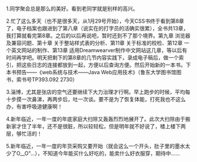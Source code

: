 1.同学聚会总是那么的美好。看到老同学就是别样的高兴。

2.忙了这么多天（也不是很多天，从1月29号开始），今天CSS书终于看到第8章了，电子档案也跟进到了第八章（说实在的打字员的活确实很累），全书共13章，我打算就看完第8章。之后的以后再说吧，暂时还到不了那个境界。第九章 浏览器及兼容问题、第十章 关于整站样式表的分析、第11章 关于标准的校检、第12章 一个英文网站的制作、第13章 适用Dreamwearver制作中文网站这几章，等以后有时间再学吧。明天把剩下的第8章的几节内容实践下，录成电子稿后，做一个索引，把这些日志的连接都放到一起，方便以后查询方便。然后开始新的一本书。下本书预告——《web系统与技术——Java Web应用技术》（鲁东大学图书馆图书，索书号TP393.092  2730）

3.淄博，尤其是张店的空气还要继续下大力治理才行啊。早上跑步的时候，平均每十步摸一次鼻涕，再两步后，吐一次谈。要不是为了恢复体能，打死我也不这么办，有害呼吸道健康啊！

4.新年临近，一年一度的年底家庭大扫除又轰轰烈烈地展开了。此次大扫除由于搬新家才住了半年，还不是很脏，所以较轻松，但是明年就不好说了，楼上楼下两层，够忙活的！

5.新年临近，一年一度的年货采购又要开始（就会这么一个开头，肚子里的墨水太少了O__O"…），不知道今年能买什么好吃的，能卖什么好衣服穿，期待中……

